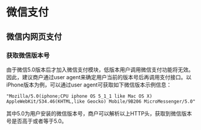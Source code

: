微信支付
========

## 微信内网页支付

### 获取微信版本号

由于微信5.0版本后才加入微信支付模块，低版本用户调用微信支付功能将无效。因此，建议商户通过user agent来确定用户当前的版本号后再调用支付接口。以iPhone版本为例，可以通过user agent可获取如下微信版本示例信息：

    "Mozilla/5.0(iphone;CPU iphone OS 5_1_1 like Mac OS X) AppleWebKit/534.46(KHTML,like Geocko) Mobile/9B206 MicroMessenger/5.0"

其中5.0为用户安装的微信版本号，商户可以解析以上HTTP头，获取到微信版本号是否高于或者等于5.0。
